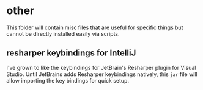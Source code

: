 # other

This folder will contain misc files that are useful for specific things but cannot be directly installed easily via scripts.

## resharper keybindings for IntelliJ
I've grown to like the keybindings for JetBrain's Resharper plugin for Visual Studio. Until JetBrains adds Resharper keybindings natively, this `jar` file will allow importing the key bindings for quick setup.
